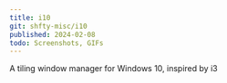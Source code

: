 ```yaml
---
title: i10
git: shfty-misc/i10
published: 2024-02-08
todo: Screenshots, GIFs
---
```


A tiling window manager for Windows 10, inspired by i3

